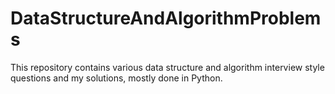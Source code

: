 # DataStructureAndAlgorithmProblems
This repository contains various data structure and algorithm interview style questions and my solutions, mostly done in Python. 

